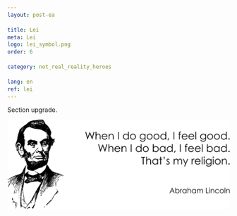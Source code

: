 ```yaml
---
layout: post-ea

title: Lei
meta: Lei
logo: lei_symbol.png
order: 6

category: not_real_reality_heroes

lang: en
ref: lei
---
```


Section upgrade.

<a data-fancybox="gallery" href="/img/programming/Lincoln.png"><img src="/img/programming/Lincoln.png" alt=""></a>
